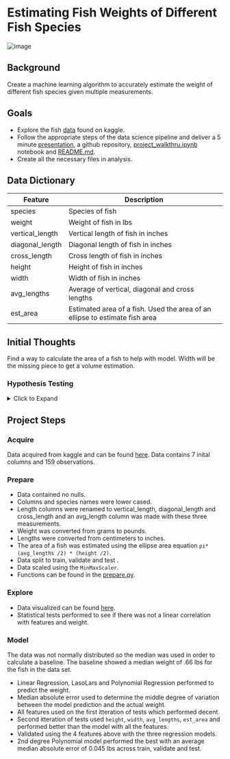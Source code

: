 # Estimating Fish Weights of Different Fish Species
![image](https://user-images.githubusercontent.com/62911364/101485182-6881b600-3920-11eb-8134-eca13f44da32.png)

## Background
Create a machine learning algorithm to accurately estimate the weight of different fish species given multiple measurements. 

## Goals
- Explore the fish [data](https://www.kaggle.com/akdagmelih/multiplelinear-regression-fish-weight-estimation/data) found on kaggle. 
- Follow the appropriate steps of the data science pipeline and deliver a 5 minute [presentation](https://www.canva.com/design/DAEPkmj_Jw8/lNjX0dpNmLdqQPXLfd7SEA/view?utm_content=DAEPkmj_Jw8&utm_campaign=designshare&utm_medium=link&utm_source=publishsharelink), a github repository, [project_walkthru.ipynb](https://github.com/george887/estimating_fish_weights/blob/master/project_walkthru.ipynb) notebook and [README.md](https://github.com/george887/estimating_fish_weights/blob/master/README.md).
- Create all the necessary files in analysis. 

## Data Dictionary
| Feature                 | Description                                                 |
|-------------------------|-------------------------------------------------------------|
| species                  | Species of fish                                            |
| weight                   | Weight of fish in lbs                                      |
| vertical_length          | Vertical length of fish in inches                          |
| diagonal_length          | Diagonal length of fish in inches                          |
| cross_length             | Cross length of fish in inches                             |
| height         | Height of fish in inches                                             |
| width                    | Width of fish in inches                                    |
| avg_lengths            | Average of vertical, diagonal and cross lengths              |
| est_area             | Estimated area of a fish. Used the area of an ellipse to estimate fish area |

## Initial Thoughts
Find a way to calculate the area of a fish to help with model. Width will be the missing piece to get a volume estimation. 
### Hypothesis Testing
<details>
  <summary> Click to Expand </summary>
> H<sub>0</sub>: There is not linear correlation between the height and weights of fish.

> H<sub>a</sub>: There is a linear correlation between height and weight of fish.
- Pearson Correlation Test
    - P-value less than alpha = .05 so we reject the null hypothesis

 H<sub>0</sub>: There is not linear correlation between the width and weights of fish.

> H<sub>a</sub>: There is a linear correlation between width and weight of fish.
- Pearson Correlation Test
    - P-value less than alpha = .05 so we reject the null hypothesis

 H<sub>0</sub>: There is not linear correlation between the average lengths and weights of fish.

> H<sub>a</sub>: There is a linear correlation between average lengths and weight of fish.
- Pearson Correlation Test
    - P-value less than alpha = .05 so we reject the null hypothesis

 H<sub>0</sub>: There is not linear correlation between the height and weights of fish.

> H<sub>a</sub>: There is a linear correlation between height and weight of fish.
- Pearson Correlation Test
    - P-value less than alpha = .05 so we reject the null hypothesis

</details>

## Project Steps
### Acquire 
Data acquired from kaggle and can be found [here](https://www.kaggle.com/akdagmelih/multiplelinear-regression-fish-weight-estimation/data). Data contains 7 inital columns and 159 observations.

### Prepare
- Data contained no nulls.
- Columns and species names were lower cased. 
- Length columns were renamed to vertical_length, diagonal_length and cross_length and an avg_length column was made with these three measurements. 
- Weight was converted from grams to pounds.
- Lengths were converted from centimeters to inches.
- The area of a fish was estimated using the ellipse area equation ```pi*(avg_lengths /2) * (height /2)```.
- Data split to train, validate and test .
- Data scaled using the ```MinMaxScaler```.
- Functions can be found in the [prepare.py](https://github.com/george887/estimating_fish_weights/blob/master/prepare.py).

### Explore
- Data visualized can be found [here](https://github.com/george887/estimating_fish_weights/blob/master/explore.ipynb).
- Statistical tests performed to see if there was not a linear correlation with features and weight. 

### Model
The data was not normally distributed so the median was used in order to calculate a baseline. The baseline showed a median weight of .66 lbs for the fish in the data set. 
- Linear Regression, LasoLars and Polynomial Regression performed to predict the weight.
- Median absolute error used to determine the middle degree of variation between the model prediction and the actual weight.
- All features used on the first itteration of tests which performed decent.
- Second itteration of tests used ```height```, ```width```, ```avg_lengths```, ```est_area``` and performed better than the model with all the features.
- Validated using the 4 features above with the three regression models.
- 2nd degree Polynomial model performed the best with an average median absolute error of 0.045 lbs across train, validate and test. 

